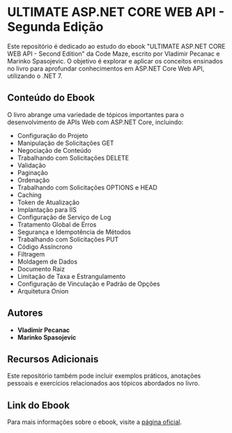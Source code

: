 # ULTIMATE ASP.NET CORE WEB API - Segunda Edição

Este repositório é dedicado ao estudo do ebook "ULTIMATE ASP.NET CORE WEB API - Second Edition" da Code Maze, escrito por Vladimir Pecanac e Marinko Spasojevic. O objetivo é explorar e aplicar os conceitos ensinados no livro para aprofundar conhecimentos em ASP.NET Core Web API, utilizando o .NET 7.

## Conteúdo do Ebook

O livro abrange uma variedade de tópicos importantes para o desenvolvimento de APIs Web com ASP.NET Core, incluindo:

- Configuração do Projeto
- Manipulação de Solicitações GET
- Negociação de Conteúdo
- Trabalhando com Solicitações DELETE
- Validação
- Paginação
- Ordenação
- Trabalhando com Solicitações OPTIONS e HEAD
- Caching
- Token de Atualização
- Implantação para IIS
- Configuração de Serviço de Log
- Tratamento Global de Erros
- Segurança e Idempotência de Métodos
- Trabalhando com Solicitações PUT
- Código Assíncrono
- Filtragem
- Moldagem de Dados
- Documento Raiz
- Limitação de Taxa e Estrangulamento
- Configuração de Vinculação e Padrão de Opções
- Arquitetura Onion

## Autores

- **Vladimir Pecanac**
- **Marinko Spasojevic**

## Recursos Adicionais

Este repositório também pode incluir exemplos práticos, anotações pessoais e exercícios relacionados aos tópicos abordados no livro.

## Link do Ebook

Para mais informações sobre o ebook, visite a [página oficial](https://code-maze.com/ultimate-aspnetcore-webapi-second-edition/).

